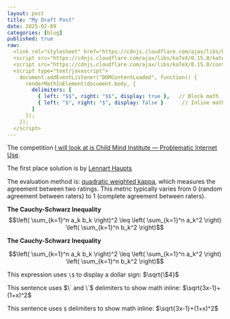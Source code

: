 ```yaml
---
layout: post
title: "My Draft Post"
date: 2025-02-09
categories: [blog]
published: true
raw:
  <link rel="stylesheet" href="https://cdnjs.cloudflare.com/ajax/libs/kaTeX/0.15.0/katex.min.css">
  <script src="https://cdnjs.cloudflare.com/ajax/libs/kaTeX/0.15.0/katex.min.js"></script>
  <script src="https://cdnjs.cloudflare.com/ajax/libs/kaTeX/0.15.0/contrib/auto-render.min.js"></script>
  <script type="text/javascript">
    document.addEventListener("DOMContentLoaded", function() {
      renderMathInElement(document.body, {
        delimiters: [
          { left: "$$", right: "$$", display: true },   // Block math
          { left: "$", right: "$", display: false }      // Inline math
        ]
      });
    });
  </script>
---
```



The competition [I will look at is Child Mind Institute — Problematic Internet Use](https://www.kaggle.com/competitions/child-mind-institute-problematic-internet-use).

The first place solution is by [Lennart Haupts](https://www.kaggle.com/competitions/child-mind-institute-problematic-internet-use/leaderboard)

The evaluation method is: [quadratic weighted kappa](https://www.kaggle.com/code/aroraaman/quadratic-kappa-metric-explained-in-5-simple-steps), which measures the agreement between two ratings. This metric typically varies from 0 (random agreement between raters) to 1 (complete agreement between raters).

**The Cauchy-Schwarz Inequality**\
$$\left( \sum_{k=1}^n a_k b_k \right)^2 \leq \left( \sum_{k=1}^n a_k^2 \right) \left( \sum_{k=1}^n b_k^2 \right)$$

**The Cauchy-Schwarz Inequality**

```math
\left( \sum_{k=1}^n a_k b_k \right)^2 \leq \left( \sum_{k=1}^n a_k^2 \right) \left( \sum_{k=1}^n b_k^2 \right)
```

This expression uses `\$` to display a dollar sign: $`\sqrt{\$4}`$

This sentence uses $\` and \`$ delimiters to show math inline: $`\sqrt{3x-1}+(1+x)^2`$

This sentence uses `$` delimiters to show math inline: $\sqrt{3x-1}+(1+x)^2$

